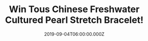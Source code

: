---
campaign-uuid: "c-51785f77-f5b7-45f4-977a-3d73b405e25e"
type: "Competition"
category: "Gifts"
date: "2019-09-04T06:00:00.000Z"
end-date: "2019-11-04T23:59:00.000Z"
disable-form: false
is_promoted: false
has_entry_page: true
title: "Win Tous Chinese Freshwater Cultured Pearl Stretch Bracelet!"
competition-description: "<p> Tous has succeeded in creating a unique philosophy by\
  \ embracing an innovative concept of jewellery. Is founded on the values of passion,\
  \ creativity, commitment, teamwork and a global outlook. We are giving away the\
  \ an incredible and stunning Tous Jewelry Icon Black Bracelet, an absolute must-have\
  \ for any Tous Lover.</p>\n<p>Click below for a chance to win.</p>\n"
hero-header: "Win Tous Chinese Freshwater Cultured Pearl Stretch Bracelet!"
terms-confirmation: "N/A"
banner-img: "https://assets.expresslyapp.com/asset-ef93ebf2-d83e-4aab-acc3-6b39e8689c46.jpg"
logo-left-href: "http://club.expressly.io"
logo-left-image: "https://assets.expresslyapp.com/asset-08ee55c2-e513-4baa-8ce5-662a78840e9e.jpg"
logo-left-title: "Expressly Club"
bg-image-hero: "https://assets.expresslyapp.com/asset-31bd455a-f047-46c4-8ee6-4e5010d1062f.jpg"
bg-image-first: "https://assets.expresslyapp.com/asset-fb755bbc-7988-4850-aaa8-5b0289d172ab.jpg"
section1-content: "<p>Combining a tradition of craftsmanship with the latest advances\
  \ in technology, jewellery is Tou’s core business. Thanks to the success of Tous\
  \ jewellery by the turn of the millennium, the company was able to begin diversifying\
  \ its portfolio to offer a wide range of products: handbags, fragrances, watches,\
  \ glasses and accessories.</p>\n<p>Jewellery, with its innovative designs that help\
  \ the wearer feel good and express love and care when given as a gift, sets the\
  \ standards for the other product lines. Under the watchful eye of the company’\
  s art directors, jewellery inspires all the other categories.</p>\n<p>Enter below\
  \ for a chance of winning one of the iconic brac\n"
entry-title: "Win Tous Chinese Freshwater Cultured Pearl Stretch Bracelet!"
entry-content: "<p>Enter the draw to win Tous Chinese Freshwater Cultured Pearl Stretch\
  \ Bracelet by completing the form below before 23:59 on the 4th of November 2019.</p>\n"
has-winner: true
winner-title: "CONGRATULATIONS to Louise L. who won Tous Chinese Freshwater Cultured\
  \ Pearl Stretch Bracelet!"
winner-banner: "https://assets.expresslyapp.com/asset-4738eb30-4fcd-46bb-8741-245af022dbe5.jpg"
prize-description: "Tous Chinese Freshwater Cultured Pearl Stretch Bracelet"
special-conditions: "Multiple entries are allowed up to one every day."
country-restrictions:
- "GB"
---